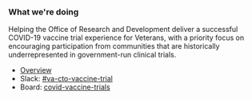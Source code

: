 ### What we're doing
Helping the Office of Research and Development deliver a successful COVID-19 vaccine trial experience for Veterans, with a priority focus on encouraging participation from communities that are historically underrepresented in government-run clinical trials.

- [Overview](https://dsva.slack.com/files/T03FECE8V/F016QJL7KC6?origin_team=T03FECE8V)
- Slack: [#va-cto-vaccine-trial](https://dsva.slack.com/archives/C01706RQ5MZ)
- Board: [covid-vaccine-trials](https://github.com/department-of-veterans-affairs/va.gov-team/projects/18?card_filter_query=label%3Acovid-vaccine-trials)

